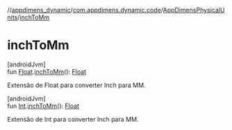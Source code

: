 //[appdimens_dynamic](../../../index.md)/[com.appdimens.dynamic.code](../index.md)/[AppDimensPhysicalUnits](index.md)/[inchToMm](inch-to-mm.md)

# inchToMm

[androidJvm]\
fun [Float](https://kotlinlang.org/api/core/kotlin-stdlib/kotlin/-float/index.html).[inchToMm](inch-to-mm.md)(): [Float](https://kotlinlang.org/api/core/kotlin-stdlib/kotlin/-float/index.html)

Extensão de Float para converter Inch para MM.

[androidJvm]\
fun [Int](https://kotlinlang.org/api/core/kotlin-stdlib/kotlin/-int/index.html).[inchToMm](inch-to-mm.md)(): [Float](https://kotlinlang.org/api/core/kotlin-stdlib/kotlin/-float/index.html)

Extensão de Int para converter Inch para MM.